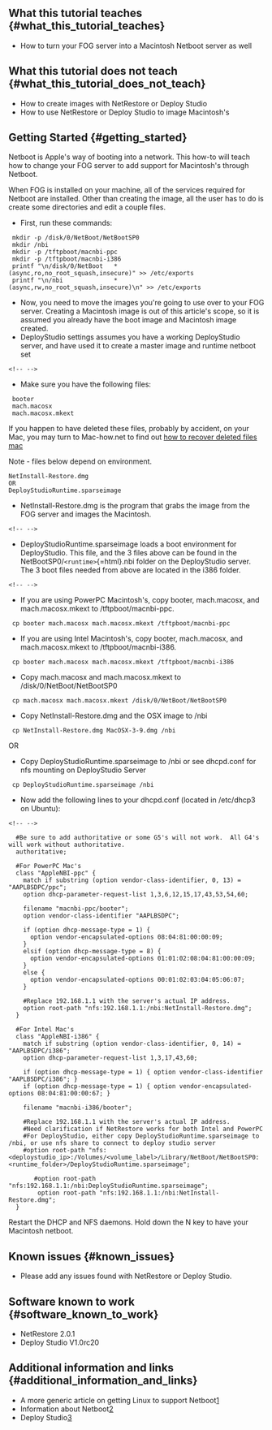 ## What this tutorial teaches {#what_this_tutorial_teaches}

-   How to turn your FOG server into a Macintosh Netboot server as well

## What this tutorial does not teach {#what_this_tutorial_does_not_teach}

-   How to create images with NetRestore or Deploy Studio
-   How to use NetRestore or Deploy Studio to image Macintosh\'s

## Getting Started {#getting_started}

Netboot is Apple\'s way of booting into a network. This how-to will
teach how to change your FOG server to add support for Macintosh\'s
through Netboot.

When FOG is installed on your machine, all of the services required for
Netboot are installed. Other than creating the image, all the user has
to do is create some directories and edit a couple files.

-   First, run these commands:

` mkdir -p /disk/0/NetBoot/NetBootSP0`\
` mkdir /nbi`\
` mkdir -p /tftpboot/macnbi-ppc`\
` mkdir -p /tftpboot/macnbi-i386`\
` printf "\n/disk/0/NetBoot   *(async,ro,no_root_squash,insecure)" >> /etc/exports`\
` printf "\n/nbi              *(async,rw,no_root_squash,insecure)\n" >> /etc/exports`

-   Now, you need to move the images you\'re going to use over to your
    FOG server. Creating a Macintosh image is out of this article\'s
    scope, so it is assumed you already have the boot image and
    Macintosh image created.
-   DeployStudio settings assumes you have a working DeployStudio
    server, and have used it to create a master image and runtime
    netboot set

```{=html}
<!-- -->
```
-   Make sure you have the following files:

` booter`\
` mach.macosx`\
` mach.macosx.mkext`

If you happen to have deleted these files, probably by accident, on your
Mac, you may turn to Mac-how.net to find out [how to recover deleted
files mac](http://www.mac-how.net/)

Note - files below depend on environment.

`NetInstall-Restore.dmg `\
`OR`\
`DeployStudioRuntime.sparseimage`

-   NetInstall-Restore.dmg is the program that grabs the image from the
    FOG server and images the Macintosh.

```{=html}
<!-- -->
```
-   DeployStudioRuntime.sparseimage loads a boot environment for
    DeployStudio. This file, and the 3 files above can be found in the
    NetBootSP0/`<runtime>`{=html}.nbi folder on the DeployStudio server.
    The 3 boot files needed from above are located in the i386 folder.

```{=html}
<!-- -->
```
-   If you are using PowerPC Macintosh\'s, copy booter, mach.macosx, and
    mach.macosx.mkext to /tftpboot/macnbi-ppc.

` cp booter mach.macosx mach.macosx.mkext /tftpboot/macnbi-ppc`

-   If you are using Intel Macintosh\'s, copy booter, mach.macosx, and
    mach.macosx.mkext to /tftpboot/macnbi-i386.

` cp booter mach.macosx mach.macosx.mkext /tftpboot/macnbi-i386`

-   Copy mach.macosx and mach.macosx.mkext to /disk/0/NetBoot/NetBootSP0

` cp mach.macosx mach.macosx.mkext /disk/0/NetBoot/NetBootSP0`

-   Copy NetInstall-Restore.dmg and the OSX image to /nbi

` cp NetInstall-Restore.dmg MacOSX-3-9.dmg /nbi`

OR

-   Copy DeployStudioRuntime.sparseimage to /nbi or see dhcpd.conf for
    nfs mounting on DeployStudio Server

` cp DeployStudioRuntime.sparseimage /nbi`

-   Now add the following lines to your dhcpd.conf (located in
    /etc/dhcp3 on Ubuntu):

```{=html}
<!-- -->
```
      #Be sure to add authoritative or some G5's will not work.  All G4's will work without authoritative.
      authoritative;
      
      #For PowerPC Mac's
      class "AppleNBI-ppc" {
        match if substring (option vendor-class-identifier, 0, 13) = "AAPLBSDPC/ppc";
        option dhcp-parameter-request-list 1,3,6,12,15,17,43,53,54,60;
      
        filename "macnbi-ppc/booter";
        option vendor-class-identifier "AAPLBSDPC";
     
        if (option dhcp-message-type = 1) {
          option vendor-encapsulated-options 08:04:81:00:00:09;
        }
        elsif (option dhcp-message-type = 8) {
          option vendor-encapsulated-options 01:01:02:08:04:81:00:00:09;
        }
        else {
          option vendor-encapsulated-options 00:01:02:03:04:05:06:07;
        }
      
        #Replace 192.168.1.1 with the server's actual IP address.
        option root-path "nfs:192.168.1.1:/nbi:NetInstall-Restore.dmg";
      }
      
      #For Intel Mac's
      class "AppleNBI-i386" {
        match if substring (option vendor-class-identifier, 0, 14) = "AAPLBSDPC/i386";
        option dhcp-parameter-request-list 1,3,17,43,60;
      
        if (option dhcp-message-type = 1) { option vendor-class-identifier "AAPLBSDPC/i386"; }
        if (option dhcp-message-type = 1) { option vendor-encapsulated-options 08:04:81:00:00:67; }
      
        filename "macnbi-i386/booter";
      
        #Replace 192.168.1.1 with the server's actual IP address.
        #Need clarification if NetRestore works for both Intel and PowerPC
        #For DeployStudio, either copy DeployStudioRuntime.sparseimage to /nbi, or use nfs share to connect to deploy studio server
        #option root-path "nfs:<deploystudio_ip>:/Volumes/<volume_label>/Library/NetBoot/NetBootSP0:<runtime_folder>/DeployStudioRuntime.sparseimage";
           
           #option root-path "nfs:192.168.1.1:/nbi:DeployStudioRuntime.sparseimage";
            option root-path "nfs:192.168.1.1:/nbi:NetInstall-Restore.dmg";
      }

Restart the DHCP and NFS daemons. Hold down the N key to have your
Macintosh netboot.

## Known issues {#known_issues}

-   Please add any issues found with NetRestore or Deploy Studio.

## Software known to work {#software_known_to_work}

-   NetRestore 2.0.1
-   Deploy Studio V1.0rc20

## Additional information and links {#additional_information_and_links}

-   A more generic article on getting Linux to support
    Netboot[1](https://www.math.ohio-state.edu/oldwiki/administration/macosx/netboot/bsdp_with_isc_dhcp)
-   Information about
    Netboot[2](http://www.bombich.com/mactips/bootpd.html)
-   Deploy Studio[3](http://www.deploystudio.com/Home.html)
